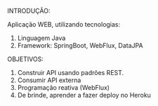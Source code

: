 INTRODUÇÃO:

Aplicação WEB, utilizando tecnologias: 
1. Linguagem Java
2. Framework: SpringBoot, WebFlux, DataJPA

OBJETIVOS:
1. Construir API usando padrões REST.
2. Consumir API externa
3. Programação reativa (WebFlux)
4. De brinde, aprender a fazer deploy no Heroku

